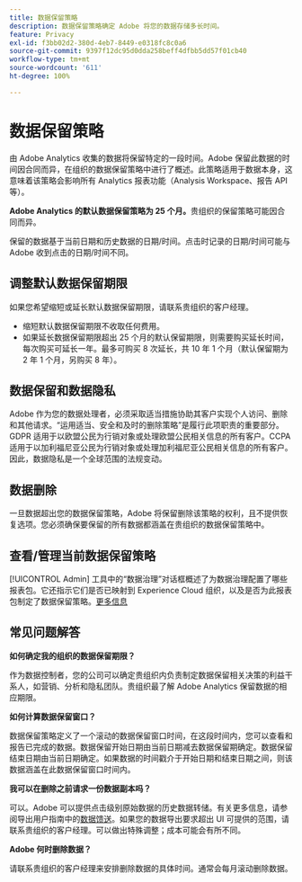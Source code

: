 ```yaml
---
title: 数据保留策略
description: 数据保留策略确定 Adobe 将您的数据存储多长时间。
feature: Privacy
exl-id: f3bb02d2-380d-4eb7-8449-e0318fc8c0a6
source-git-commit: 9397f12dc95d0dda258beff4dfbb5dd57f01cb40
workflow-type: tm+mt
source-wordcount: '611'
ht-degree: 100%

---
```


# 数据保留策略

由 Adobe Analytics 收集的数据将保留特定的一段时间。Adobe 保留此数据的时间因合同而异，在组织的数据保留策略中进行了概述。此策略适用于数据本身，这意味着该策略会影响所有 Analytics 报表功能（Analysis Workspace、报告 API 等）。

**Adobe Analytics 的默认数据保留策略为 25 个月。**&#x200B;贵组织的保留策略可能因合同而异。

保留的数据基于当前日期和历史数据的日期/时间。点击时记录的日期/时间可能与 Adobe 收到点击的日期/时间不同。

## 调整默认数据保留期限

如果您希望缩短或延长默认数据保留期限，请联系贵组织的客户经理。

* 缩短默认数据保留期限不收取任何费用。
* 如果延长数据保留期限超出 25 个月的默认保留期限，则需要购买延长时间，每次购买可延长一年。最多可购买 8 次延长，共 10 年 1 个月（默认保留期为 2 年 1 个月，另购买 8 年）。

## 数据保留和数据隐私

Adobe 作为您的数据处理者，必须采取适当措施协助其客户实现个人访问、删除和其他请求。“运用适当、安全和及时的删除策略”是履行此项职责的重要部分。GDPR 适用于以欧盟公民为行销对象或处理欧盟公民相关信息的所有客户。CCPA 适用于以加利福尼亚公民为行销对象或处理加利福尼亚公民相关信息的所有客户。因此，数据隐私是一个全球范围的法规变动。

## 数据删除

一旦数据超出您的数据保留策略，Adobe 将保留删除该策略的权利，且不提供恢复选项。您必须确保要保留的所有数据都涵盖在贵组织的数据保留策略中。

## 查看/管理当前数据保留策略

[!UICONTROL Admin] 工具中的“数据治理”对话框概述了为数据治理配置了哪些报表包。它还指示它们是否已映射到 Experience Cloud 组织，以及是否为此报表包制定了数据保留策略。[更多信息](/help/admin/c-data-governance/an-gdpr-workflow.md)

## 常见问题解答

**如何确定我的组织的数据保留期限？**

作为数据控制者，您的公司可以确定贵组织内负责制定数据保留相关决策的利益干系人，如营销、分析和隐私团队。贵组织最了解 Adobe Analytics 保留数据的相应期限。

**如何计算数据保留窗口？**

数据保留策略定义了一个滚动的数据保留窗口时间，在这段时间内，您可以查看和报告已完成的数据。数据保留开始日期由当前日期减去数据保留期确定。数据保留结束日期由当前日期确定。如果数据的时间戳介于开始日期和结束日期之间，则该数据涵盖在此数据保留窗口时间内。

**我可以在删除之前请求一份数据副本吗？**

可以。Adobe 可以提供点击级别原始数据的历史数据转储。有关更多信息，请参阅导出用户指南中的[数据馈送](/help/export/analytics-data-feed/data-feed-overview.md)。如果您的数据导出要求超出 UI 可提供的范围，请联系贵组织的客户经理。可以做出特殊调整；成本可能会有所不同。

**Adobe 何时删除数据？**

请联系贵组织的客户经理来安排删除数据的具体时间。通常会每月滚动删除数据。
